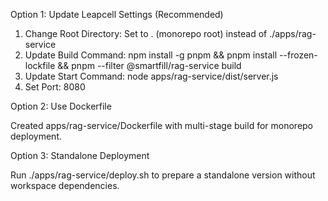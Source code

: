 Option 1: Update Leapcell Settings (Recommended)

  1. Change Root Directory: Set to . (monorepo root) instead of ./apps/rag-service
  2. Update Build Command: npm install -g pnpm && pnpm install --frozen-lockfile && pnpm --filter @smartfill/rag-service build
  3. Update Start Command: node apps/rag-service/dist/server.js
  4. Set Port: 8080

  Option 2: Use Dockerfile

  Created apps/rag-service/Dockerfile with multi-stage build for monorepo deployment.

  Option 3: Standalone Deployment

  Run ./apps/rag-service/deploy.sh to prepare a standalone version without workspace dependencies.